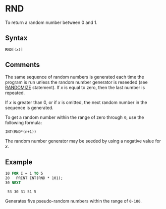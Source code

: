 # RND

To return a random number between 0 and 1.

## Syntax

`RND[(x)]`

## Comments

The same sequence of random numbers is generated each time the program is run unless the random number generator is reseeded (see [RANDOMIZE](RANDOMIZE) statement). If *x* is equal to zero, then the last number is repeated.

If *x* is greater than 0, or if *x* is omitted, the next random number in the sequence is generated.

To get a random number within the range of zero through *n*, use the following formula:

```vb
INT(RND*(n+1))
```

The random number generator may be seeded by using a negative value for *x*.

## Example

```vb
10 FOR I = 1 TO 5
20   PRINT INT(RND * 101);
30 NEXT
```

```text
 53 30 31 51 5
```

Generates five pseudo-random numbers within the range of `0-100`.
